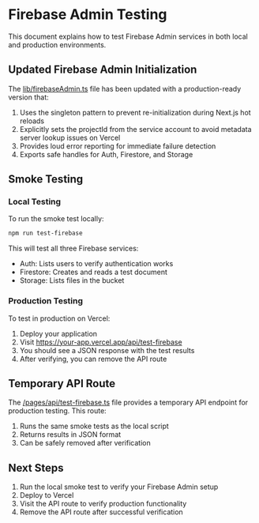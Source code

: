 # Firebase Admin Testing

This document explains how to test Firebase Admin services in both local and production environments.

## Updated Firebase Admin Initialization

The [lib/firebaseAdmin.ts](file:///c%3A/Users/Kodjo%20AdjeeLaa/clinicalscribe/lib/firebaseAdmin.ts) file has been updated with a production-ready version that:

1. Uses the singleton pattern to prevent re-initialization during Next.js hot reloads
2. Explicitly sets the projectId from the service account to avoid metadata server lookup issues on Vercel
3. Provides loud error reporting for immediate failure detection
4. Exports safe handles for Auth, Firestore, and Storage

## Smoke Testing

### Local Testing

To run the smoke test locally:

```bash
npm run test-firebase
```

This will test all three Firebase services:
- Auth: Lists users to verify authentication works
- Firestore: Creates and reads a test document
- Storage: Lists files in the bucket

### Production Testing

To test in production on Vercel:

1. Deploy your application
2. Visit https://your-app.vercel.app/api/test-firebase
3. You should see a JSON response with the test results
4. After verifying, you can remove the API route

## Temporary API Route

The [/pages/api/test-firebase.ts](file:///c%3A/Users/Kodjo%20AdjeeLaa/clinicalscribe/pages/api/test-firebase.ts) file provides a temporary API endpoint for production testing. This route:

1. Runs the same smoke tests as the local script
2. Returns results in JSON format
3. Can be safely removed after verification

## Next Steps

1. Run the local smoke test to verify your Firebase Admin setup
2. Deploy to Vercel
3. Visit the API route to verify production functionality
4. Remove the API route after successful verification